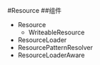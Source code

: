 #Resource
##组件
- Resource
    - WriteableResource
- ResourceLoader
- ResourcePatternResolver
- ResourceLoaderAware
